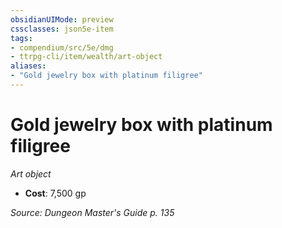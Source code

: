 ```yaml
---
obsidianUIMode: preview
cssclasses: json5e-item
tags:
- compendium/src/5e/dmg
- ttrpg-cli/item/wealth/art-object
aliases: 
- "Gold jewelry box with platinum filigree"
---
```

# Gold jewelry box with platinum filigree
*Art object*  

- **Cost**: 7,500 gp

*Source: Dungeon Master's Guide p. 135*